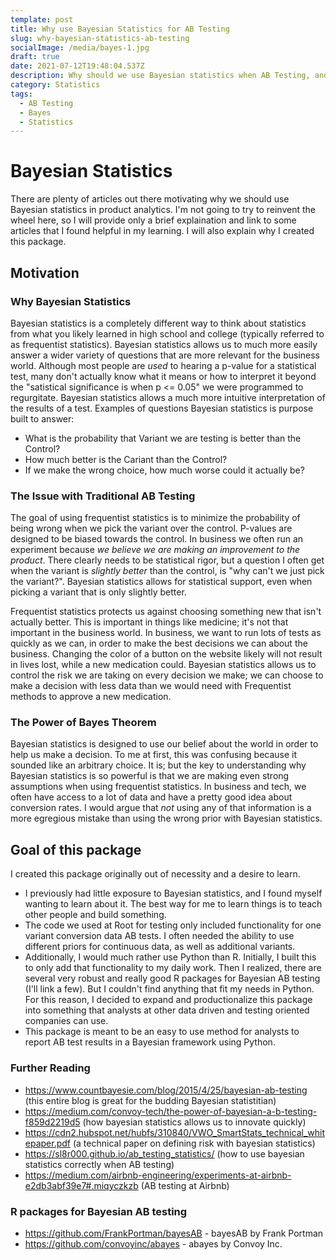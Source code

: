 ```yaml
---
template: post
title: Why use Bayesian Statistics for AB Testing
slug: why-bayesian-statistics-ab-testing
socialImage: /media/bayes-1.jpg
draft: true
date: 2021-07-12T19:48:04.537Z
description: Why should we use Bayesian statistics when AB Testing, and how do we do it?
category: Statistics
tags:
  - AB Testing
  - Bayes
  - Statistics
---
```

# Bayesian Statistics

There are plenty of articles out there motivating why we should use Bayesian statistics in product analytics. I'm not going to try to reinvent the wheel here, so I will provide only a brief explaination and link to some articles that I found helpful in my learning. I will also explain why I created this package.

## Motivation

### Why Bayesian Statistics

Bayesian statistics is a completely different way to think about statistics from what you likely learned in high school and college (typically referred to as frequentist statistics). Bayesian statistics allows us to much more easily answer a wider variety of questions that are more relevant for the business world. Although most people are _used_ to hearing a p-value for a statistical test, many don't actually know what it means or how to interpret it beyond the "satistical significance is when p <= 0.05" we were programmed to regurgitate. Bayesian statistics allows a much more intuitive interpretation of the results of a test. Examples of questions Bayesian statistics is purpose built to answer:

* What is the probability that Variant we are testing is better than the Control?
* How much better is the Cariant than the Control?
* If we make the wrong choice, how much worse could it actually be?

### The Issue with Traditional AB Testing

The goal of using frequentist statistics is to minimize the probability of being wrong when we pick the variant over the control. P-values are designed to be biased towards the control. In business we often run an experiment because _we believe we are making an improvement to the product_. There clearly needs to be statistical rigor, but a question I often get when the variant is _slightly better_ than the control, is "why can't we just pick the variant?". Bayesian statistics allows for statistical support, even when picking a variant that is only slightly better.

Frequentist statistics protects us against choosing something new that isn't actually better. This is important in things like medicine; it's not that important in the business world. In business, we want to run lots of tests as quickly as we can, in order to make the best decisions we can about the business. Changing the color of a button on the website likely will not result in lives lost, while a new medication could. Bayesian statistics allows us to control the risk we are taking on every decision we make; we can choose to make a decision with less data than we would need with Frequentist methods to approve a new medication.

### The Power of Bayes Theorem

Bayesian statistics is designed to use our belief about the world in order to help us make a decision. To me at first, this was confusing because it sounded like an arbitrary choice. It is; but the key to understanding why Bayesian statistics is so powerful is that we are making even strong assumptions when using frequentist statistics. In business and tech, we often have access to a lot of data and have a pretty good idea about conversion rates. I would argue that _not_ using any of that information is a more egregious mistake than using the wrong prior with Bayesian statistics.

## Goal of this package

I created this package originally out of necessity and a desire to learn.

* I previously had little exposure to Bayesian statistics, and I found myself wanting to learn about it. The best way for me to learn things is to teach other people and build something.
* The code we used at Root for testing only included functionality for one variant conversion data AB tests. I often needed the ability to use different priors for continuous data, as well as additional variants.
* Additionally, I would much rather use Python than R. Initially, I built this to only add that functionality to my daily work. Then I realized, there are several very robust and really good R packages for Bayesian AB testing (I'll link a few). But I couldn't find anything that fit my needs in Python. For this reason, I decided to expand and productionalize this package into something that analysts at other data driven and testing oriented companies can use.
* This package is meant to be an easy to use method for analysts to report AB test results in a Bayesian framework using Python.

### Further Reading

* <https://www.countbayesie.com/blog/2015/4/25/bayesian-ab-testing> (this entire blog is great for the budding Bayesian statistitian)
* <https://medium.com/convoy-tech/the-power-of-bayesian-a-b-testing-f859d2219d5> (how bayesian statistics allows us to innovate quickly)
* <https://cdn2.hubspot.net/hubfs/310840/VWO_SmartStats_technical_whitepaper.pdf> (a technical paper on defining risk with bayesian statistics)
* <https://sl8r000.github.io/ab_testing_statistics/> (how to use bayesian statistics correctly when AB testing)
* <https://medium.com/airbnb-engineering/experiments-at-airbnb-e2db3abf39e7#.miqyczkzb> (AB testing at Airbnb)

### R packages for Bayesian AB testing

* <https://github.com/FrankPortman/bayesAB> - bayesAB by Frank Portman
* <https://github.com/convoyinc/abayes> - abayes by Convoy Inc.
